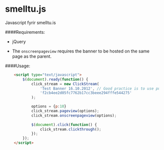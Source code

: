 smelltu.js
==========

Javascript fyrir smelltu.is

####Requirements:

* jQuery

* The `onscreenpageview` requires the banner to be hosted on the same page as the parent.


####Usage:
```html
	<script type="text/javascript">
		$(document).ready(function() {
			click_stream = new ClickStream(
				'Test Banner 16.10.2012', // Good practice is to use publish date.
				'f2cb4ee2d05fc7762b17cc3beee294fffe544275'
			);

			options	= {p:10}
			click_stream.pageview(options);
			click_stream.onscreenpageview(options);
			
			$(document).click(function() {
				click_stream.clickthrough();
			});
		});
	</script>
```
